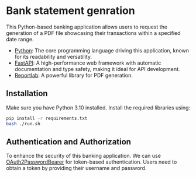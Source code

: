 
# Bank statement genration

This Python-based banking application allows users to request the generation of a PDF file showcasing their transactions within a specified date range.



- [Python](https://www.python.org/): The core programming language driving this application, known for its readability and versatility.
- [FastAPI](https://fastapi.tiangolo.com/): A high-performance web framework with automatic documentation and type safety, making it ideal for API development.
- [Reportlab](https://docs.reportlab.com/): A powerful library for PDF generation.

## Installation

Make sure you have Python 3.10 installed. Install the required libraries using:

```bash
pip install -r requirements.txt
bash ./run.sh
```

## Authentication and Authorization

To enhance the security of this banking application. We can use
[OAuth2PasswordBearer](https://fastapi.tiangolo.com/tutorial/security/oauth2-jwt/) for token-based authentication. Users need to obtain a token by providing their username and password.